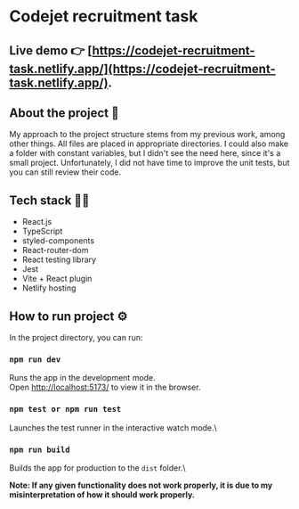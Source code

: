 # Codejet recruitment task

## Live demo 👉 [https://codejet-recruitment-task.netlify.app/](https://codejet-recruitment-task.netlify.app/).

## About the project 📝

My approach to the project structure stems from my previous work, among other things. All files are placed in appropriate directories. I could also make a folder with constant variables, but I didn't see the need here, since it's a small project. Unfortunately, I did not have time to improve the unit tests, but you can still review their code.

## Tech stack 🧑‍💻

- React.js
- TypeScript
- styled-components
- React-router-dom
- React testing library
- Jest
- Vite + React plugin
- Netlify hosting

## How to run project ⚙️

In the project directory, you can run:

### `npm run dev`

Runs the app in the development mode.\
Open [http://localhost:5173/](http://localhost:5173/) to view it in the browser.

### `npm test or npm run test`

Launches the test runner in the interactive watch mode.\

### `npm run build`

Builds the app for production to the `dist` folder.\

**Note: If any given functionality does not work properly, it is due to my misinterpretation of how it should work properly.**
